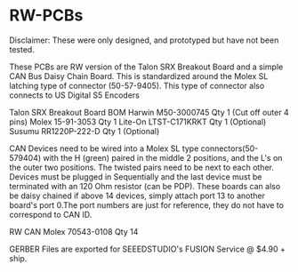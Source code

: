 # RW-PCBs

Disclaimer: These were only designed, and prototyped but have not been tested.

These PCBs are RW version of the Talon SRX Breakout Board and a simple CAN Bus Daisy Chain Board. This is standardized around
the Molex SL latching type of connector (50-57-9405). This type of connector also connects to US Digital S5 Encoders

Talon SRX Breakout Board BOM
Harwin M50-3000745     Qty 1 (Cut off outer 4 pins)
Molex 15-91-3053       Qty 1
Lite-On LTST-C171KRKT  Qty 1 (Optional)
Susumu RR1220P-222-D   Qty 1 (Optional)


CAN Devices need to be wired into a Molex SL type connectors(50-579404) with the H (green) paired in the middle 2 positions,
and the L's on the outer two positions. The twisted pairs need to be next to each other. Devices must be plugged
in Sequentially and the last device must be terminated with an 120 Ohm resistor (can be PDP). These boards can also
be daisy chained if above 14 devices, simply attach port 13 to another board's port 0.The port numbers are just for reference,
they do not have to correspond to CAN ID.

RW CAN
Molex 70543-0108       Qty 14

GERBER Files are exported for SEEEDSTUDIO's FUSION Service @ $4.90 + ship.
